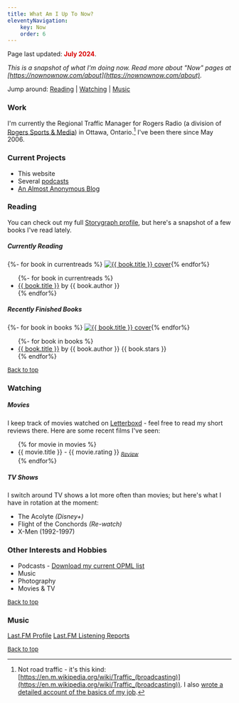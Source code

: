 ```yaml
---
title: What Am I Up To Now?
eleventyNavigation: 
    key: Now
    order: 6
---
```


<p class="now-page">Page last updated: <strong style="color:#d90202;"> July 2024</strong>.</p>
<div id="top"></div>

*This is a snapshot of what I'm doing now. Read more about "Now" pages at [https://nownownow.com/about](https://nownownow.com/about).*

Jump around: [Reading](#reading) | [Watching](#watching) | [Music](#music)

### Work 
I'm currently the Regional Traffic Manager for Rogers Radio (a division of <a href="https://www.rogerssportsandmedia.com" target="_blank">Rogers Sports & Media</a>) in Ottawa, Ontario.[^1] I've been there since May 2006. 

### Current Projects  

* This website 
* Several [podcasts](/podcasts/)
* [An Almost Anonymous Blog](https://lwgrs.bearblog.dev) 

<h3 id="reading">Reading</h3>

You can check out my full [Storygraph profile](https://app.thestorygraph.com/profile/srgower), but here's a snapshot of a few books I've read lately. 

##### Currently Reading 

<!-- Currently Reading -->

<div class="scroll-container">
{%- for book in currentreads %}
  <a href="{{ book.url }}"><img class="book" src="{{ book.cover }}" alt="{{ book.title }} cover" title="{{ book.title}} by {{ book.author }}"></a>{% endfor%}
</div>

<ul>
{%- for book in currentreads %}
  <li><a href="{{ book.url }}">{{ book.title }}</a> by {{ book.author }}</li>
  {% endfor%}
</ul>

##### Recently Finished Books 

<!-- Book covers -->

<div class="scroll-container">
{%- for book in books %}
   <a href="{{ book.url }}"><img class="book" src="{{ book.cover }}" alt="{{ book.title }} cover" title="{{ book.title}} by {{ book.author }}"></a>{% endfor%}
</div>

<!-- Book list -->
<ul>
{%- for book in books %} 
<li><a href="{{ book.url }}">{{ book.title }}</a> by {{ book.author }} {{ book.stars }}</li>
{% endfor%}
</ul>
<p style="font-size: small;"><a href="#top">Back to top</a></p> 

<h3 id="watching">Watching</h3> 

##### Movies 
I keep track of movies watched on [Letterboxd](https://letterboxd.com/stephen_g/) - feel free to read my short reviews there. Here are some recent films I've seen: 

<ul>
{% for movie in movies %} 
<li>{{ movie.title }} - {{ movie.rating }} <sub><em><a href="{{ movie.review }}">Review</a></em></li></sub>
{% endfor%}
</ul>

##### TV Shows 

I switch around TV shows a lot more often than movies; but here's what I have in rotation at the moment: 
* The Acolyte *(Disney+)*
* Flight of the Conchords *(Re-watch)*
* X-Men (1992-1997) 

### Other Interests and Hobbies 
* Podcasts - [Download my current OPML list](/files/PocketCasts.opml)
* Music 
* Photography 
* Movies & TV

<p style="font-size: small;"><a href="#top">Back to top</a></p>

<h3 id="music">Music</h3>

<!-- (c) Layout created by zaire (https://layouts.spacehey.com/layout?id=25613)

<a href="https://www.last.fm/user/sgower"><img src="https://lastfm-recently-played.vercel.app/api?user=sgower&t={{current_timestamp}}" height="auto" width="350px"/></a> -->

[Last.FM Profile](https://www.last.fm/user/sgower) 
[Last.FM Listening Reports](https://www.last.fm/user/sgower/listening-report)

<p style="font-size: small;"><a href="#top">Back to top</a></p>

[^1]: Not road traffic - it's this kind: [https://en.m.wikipedia.org/wiki/Traffic_(broadcasting)](https://en.m.wikipedia.org/wiki/Traffic_(broadcasting)). I also [wrote a detailed account of the basics of my job](https://lwgrs.bearblog.dev/radio-traffic/).
